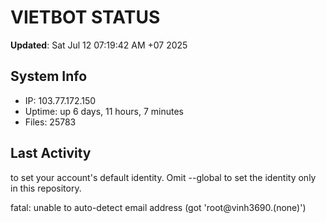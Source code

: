 # VIETBOT STATUS
**Updated**: Sat Jul 12 07:19:42 AM +07 2025

## System Info
- IP: 103.77.172.150
- Uptime: up 6 days, 11 hours, 7 minutes
- Files: 25783

## Last Activity

to set your account's default identity.
Omit --global to set the identity only in this repository.

fatal: unable to auto-detect email address (got 'root@vinh3690.(none)')
